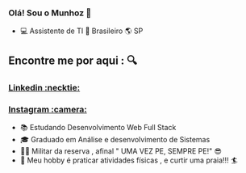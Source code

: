 ### Olá! Sou o Munhoz 👋

<!--
**GuMunhoz/GuMunhoz** is a ✨ _special_ ✨ repository because its `README.md` (this file) appears on your GitHub profile.

Here are some ideas to get you started:

- 🔭 I’m currently working on ...
- 🌱 I’m currently learning ...
- 👯 I’m looking to collaborate on ...
- 🤔 I’m looking for help with ...
- 💬 Ask me about ...
- 📫 How to reach me: ...
- 😄 Pronouns: ...
- ⚡ Fun fact: ...
-->

- :computer: Assistente de TI  :house_with_garden: Brasileiro :earth_americas: SP

## Encontre me por aqui : :mag:
<h3>
    <a href="https://www.linkedin.com/in/gustavo-munhoz-b70613b6/">Linkedin :necktie:</a>
 </h3>

<h3>
    <a href="https://www.instagram.com/guh_munhoz/?hl=pt-br">Instagram :camera: </a>
 </h3>
 
 - :books: Estudando Desenvolvimento Web Full Stack 
 - :mortar_board: Graduado em Análise e desenvolvimento de Sistemas
 - :guardsman: Militar da reserva , afinal " UMA VEZ PE, SEMPRE PE!" :sunglasses:
 - :runner:  Meu hobby é praticar atividades físicas , e curtir uma praia!!! :surfer:
